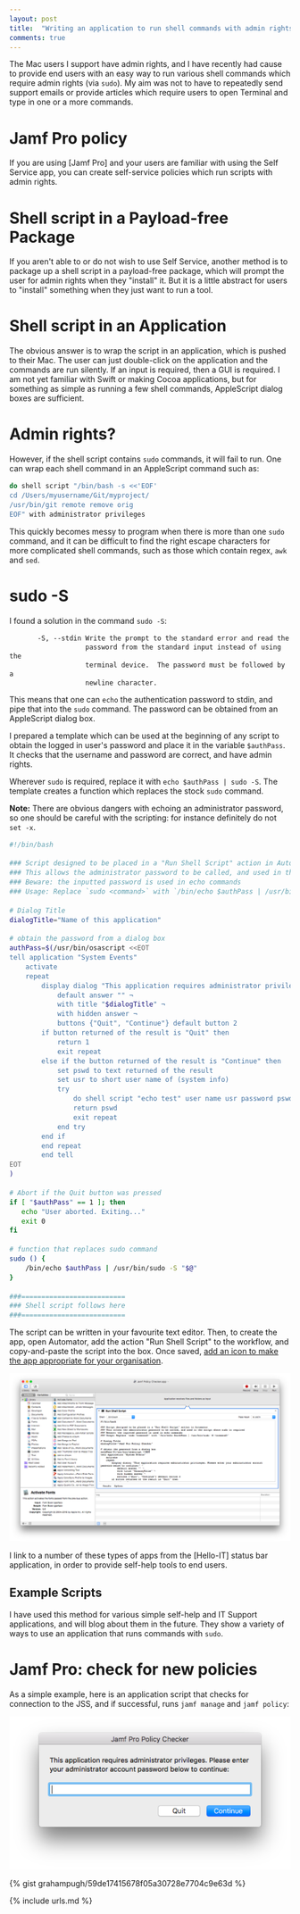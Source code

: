 ```yaml
---
layout: post
title:  "Writing an application to run shell commands with admin rights"
comments: true
---
```


The Mac users I support have admin rights, and I have recently had cause to provide end users with an easy way to run various shell commands which require admin rights (via `sudo`). My aim was not to have to repeatedly send support emails or provide articles which require users to open Terminal and type in one or a more commands. 

# Jamf Pro policy

If you are using [Jamf Pro] and your users are familiar with using the Self Service app, you can create self-service policies which run scripts with admin rights.

# Shell script in a Payload-free Package

If you aren't able to or do not wish to use Self Service, another method is to package up a shell script in a payload-free package, which will prompt the user for admin rights when they "install" it. But it is a little abstract for users to "install" something when they just want to run a tool.  

# Shell script in an Application

The obvious answer is to wrap the script in an application, which is pushed to their Mac. The user can just double-click on the application and the commands are run silently. If an input is required, then a GUI is required. I am not yet familiar with Swift or making Cocoa applications, but for something as simple as running a few shell commands, AppleScript dialog boxes are sufficient.

# Admin rights?

However, if the shell script contains `sudo` commands, it will fail to run. One can wrap each shell command in an AppleScript command such as: 

~~~ bash
do shell script "/bin/bash -s <<'EOF'
cd /Users/myusername/Git/myproject/
/usr/bin/git remote remove orig
EOF" with administrator privileges
~~~

This quickly becomes messy to program when there is more than one `sudo` command, and it can be difficult to find the right escape characters for more complicated shell commands, such as those which contain regex, `awk` and `sed`.

# sudo -S

I found a solution in the command `sudo -S`:

~~~ 
       -S, --stdin Write the prompt to the standard error and read the
                   password from the standard input instead of using the
                   terminal device.  The password must be followed by a
                   newline character.
~~~

This means that one can `echo` the authentication password to stdin, and pipe that into the `sudo` command. The password can be obtained from an AppleScript dialog box.

I prepared a template which can be used at the beginning of any script to obtain the logged in user's password and place it in the variable `$authPass`. It checks that the username and password are correct, and have admin rights. 

Wherever `sudo` is required, replace it with `echo $authPass | sudo -S`. The template creates a function which replaces the stock `sudo` command.

**Note:** There are obvious dangers with echoing an administrator password, so one should be careful with the scripting: for instance definitely do not `set -x`.

~~~ bash
#!/bin/bash

### Script designed to be placed in a "Run Shell Script" action in Automator
### This allows the administrator password to be called, and used in the script where sudo is required
### Beware: the inputted password is used in echo commands
### Usage: Replace `sudo <command>` with `/bin/echo $authPass | /usr/bin/sudo -S <command>`

# Dialog Title
dialogTitle="Name of this application"

# obtain the password from a dialog box
authPass=$(/usr/bin/osascript <<EOT
tell application "System Events"
	activate
	repeat
		display dialog "This application requires administrator privileges. Please enter your administrator account password below to continue:" ¬
			default answer "" ¬
			with title "$dialogTitle" ¬
			with hidden answer ¬
			buttons {"Quit", "Continue"} default button 2
		if button returned of the result is "Quit" then
   			return 1
			exit repeat
		else if the button returned of the result is "Continue" then
			set pswd to text returned of the result
			set usr to short user name of (system info)
			try
				do shell script "echo test" user name usr password pswd with administrator privileges
				return pswd
				exit repeat
			end try
		end if
		end repeat
		end tell
EOT
)

# Abort if the Quit button was pressed
if [ "$authPass" == 1 ]; then
   echo "User aborted. Exiting..."
   exit 0
fi

# function that replaces sudo command
sudo () {
	/bin/echo $authPass | /usr/bin/sudo -S "$@"
}

###==========================
### Shell script follows here
###==========================
~~~

The script can be written in your favourite text editor. Then, to create the app, open Automator, add the action "Run Shell Script" to the workflow, and copy-and-paste the script into the box.  Once saved, [add an icon to make the app appropriate for your organisation][1].

![img-1]

I link to a number of these types of apps from the [Hello-IT] status bar application, in order to provide self-help tools to end users.

## Example Scripts

I have used this method for various simple self-help and IT Support applications, and will blog about them in the future.  They show a variety of ways to use an application that runs commands with `sudo`. 

# Jamf Pro: check for new policies

As a simple example, here is an application script that checks for connection to the JSS, and if successful, runs `jamf manage` and `jamf policy`:

![img-2]

{% gist grahampugh/59de17415678f05a30728e7704c9e63d %}

[1]: http://apple.stackexchange.com/a/372
[img-1]: /assets/images/automator-jamf-policy.png
[img-2]: /assets/images/jamf-policy-checker.png

{% include urls.md %}


